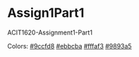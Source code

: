 # Assign1Part1
ACIT1620-Assignment1-Part1

Colors:
 [#9ccfd8](https://rosepinetheme.com/palette.html)
 [#ebbcba](https://rosepinetheme.com/palette.html)
 [#fffaf3](https://rosepinetheme.com/palette.html)
 [#9893a5](https://rosepinetheme.com/palette.html)